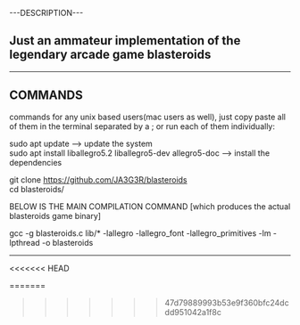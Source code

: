 ---DESCRIPTION---

Just an ammateur implementation of the legendary arcade game blasteroids
-----------------

------------
  COMMANDS
------------

commands for any unix based users(mac users as well), just copy paste all of them in the terminal separated by a ; or run each of them individually:

sudo apt update --> update the system                                                                                           
sudo apt install liballegro5.2 liballegro5-dev allegro5-doc --> install the dependencies

git clone https://github.com/JA3G3R/blasteroids                                                                                 
cd blasteroids/

BELOW IS THE MAIN COMPILATION COMMAND [which produces the actual blasteroids game binary]

gcc -g blasteroids.c lib/* -lallegro -lallegro_font -lallegro_primitives -lm -lpthread -o blasteroids

-------------------
<<<<<<< HEAD

=======
>>>>>>> 47d79889993b53e9f360bfc24dcdd951042a1f8c
